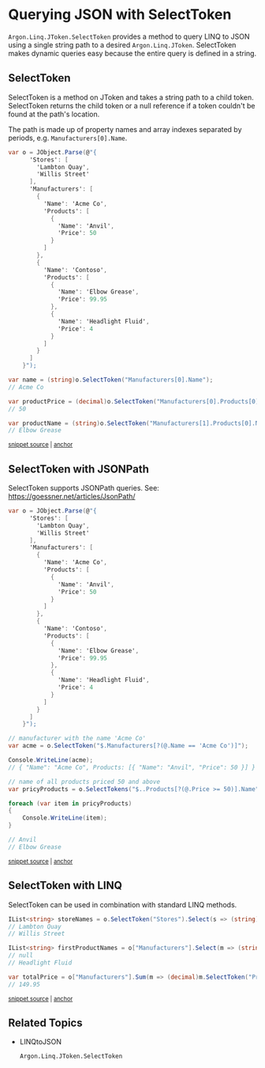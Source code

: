 # Querying JSON with SelectToken

`Argon.Linq.JToken.SelectToken` provides a method to query LINQ to JSON using a single string path to a desired `Argon.Linq.JToken`. SelectToken makes dynamic queries easy because the entire query is defined in a string.


## SelectToken

SelectToken is a method on JToken and takes a string path to a child token. SelectToken returns the child token or a null reference if a token couldn't be found at the path's location.

The path is made up of property names and array indexes separated by periods, e.g. `Manufacturers[0].Name`.

<!-- snippet: SelectTokenComplex -->
<a id='snippet-selecttokencomplex'></a>
```cs
var o = JObject.Parse(@"{
      'Stores': [
        'Lambton Quay',
        'Willis Street'
      ],
      'Manufacturers': [
        {
          'Name': 'Acme Co',
          'Products': [
            {
              'Name': 'Anvil',
              'Price': 50
            }
          ]
        },
        {
          'Name': 'Contoso',
          'Products': [
            {
              'Name': 'Elbow Grease',
              'Price': 99.95
            },
            {
              'Name': 'Headlight Fluid',
              'Price': 4
            }
          ]
        }
      ]
    }");

var name = (string)o.SelectToken("Manufacturers[0].Name");
// Acme Co

var productPrice = (decimal)o.SelectToken("Manufacturers[0].Products[0].Price");
// 50

var productName = (string)o.SelectToken("Manufacturers[1].Products[0].Name");
// Elbow Grease
```
<sup><a href='/src/Tests/Documentation/LinqToJsonTests.cs#L449-L489' title='Snippet source file'>snippet source</a> | <a href='#snippet-selecttokencomplex' title='Start of snippet'>anchor</a></sup>
<!-- endSnippet -->


## SelectToken with JSONPath

SelectToken supports JSONPath queries. See: https://goessner.net/articles/JsonPath/

<!-- snippet: QueryJsonSelectTokenJsonPath -->
<a id='snippet-queryjsonselecttokenjsonpath'></a>
```cs
var o = JObject.Parse(@"{
      'Stores': [
        'Lambton Quay',
        'Willis Street'
      ],
      'Manufacturers': [
        {
          'Name': 'Acme Co',
          'Products': [
            {
              'Name': 'Anvil',
              'Price': 50
            }
          ]
        },
        {
          'Name': 'Contoso',
          'Products': [
            {
              'Name': 'Elbow Grease',
              'Price': 99.95
            },
            {
              'Name': 'Headlight Fluid',
              'Price': 4
            }
          ]
        }
      ]
    }");

// manufacturer with the name 'Acme Co'
var acme = o.SelectToken("$.Manufacturers[?(@.Name == 'Acme Co')]");

Console.WriteLine(acme);
// { "Name": "Acme Co", Products: [{ "Name": "Anvil", "Price": 50 }] }

// name of all products priced 50 and above
var pricyProducts = o.SelectTokens("$..Products[?(@.Price >= 50)].Name");

foreach (var item in pricyProducts)
{
    Console.WriteLine(item);
}

// Anvil
// Elbow Grease
```
<sup><a href='/src/Tests/Documentation/Samples/JsonPath/QueryJsonSelectTokenJsonPath.cs#L33-L83' title='Snippet source file'>snippet source</a> | <a href='#snippet-queryjsonselecttokenjsonpath' title='Start of snippet'>anchor</a></sup>
<!-- endSnippet -->


## SelectToken with LINQ

SelectToken can be used in combination with standard LINQ methods.

<!-- snippet: SelectTokenLinq -->
<a id='snippet-selecttokenlinq'></a>
```cs
IList<string> storeNames = o.SelectToken("Stores").Select(s => (string)s).ToList();
// Lambton Quay
// Willis Street

IList<string> firstProductNames = o["Manufacturers"].Select(m => (string)m.SelectToken("Products[1].Name")).ToList();
// null
// Headlight Fluid

var totalPrice = o["Manufacturers"].Sum(m => (decimal)m.SelectToken("Products[0].Price"));
// 149.95
```
<sup><a href='/src/Tests/Documentation/LinqToJsonTests.cs#L530-L541' title='Snippet source file'>snippet source</a> | <a href='#snippet-selecttokenlinq' title='Start of snippet'>anchor</a></sup>
<!-- endSnippet -->


## Related Topics

 * LINQtoJSON

      `Argon.Linq.JToken.SelectToken`
